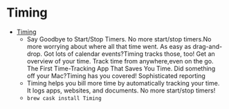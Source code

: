 # Timing
- [Timing](https://timingapp.com/)
  -  Say Goodbye to Start/Stop Timers.  No more start/stop timers.No more worrying about where all that time went. As easy as drag-and-drop. Got lots of calendar events?Timing tracks those, too! Get an overview of your time. Track time from anywhere,even on the go. The First Time-Tracking App That Saves You Time. Did something off your Mac?Timing has you covered! Sophisticated reporting
  - Timing helps you bill more time by automatically tracking your time. It logs apps, websites, and documents. No more start/stop timers!
  - `brew cask install Timing`
